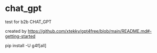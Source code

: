 # chat_gpt
test for b2b CHAT_GPT

created by https://github.com/xtekky/gpt4free/blob/main/README.md#-getting-started

pip install -U g4f[all]